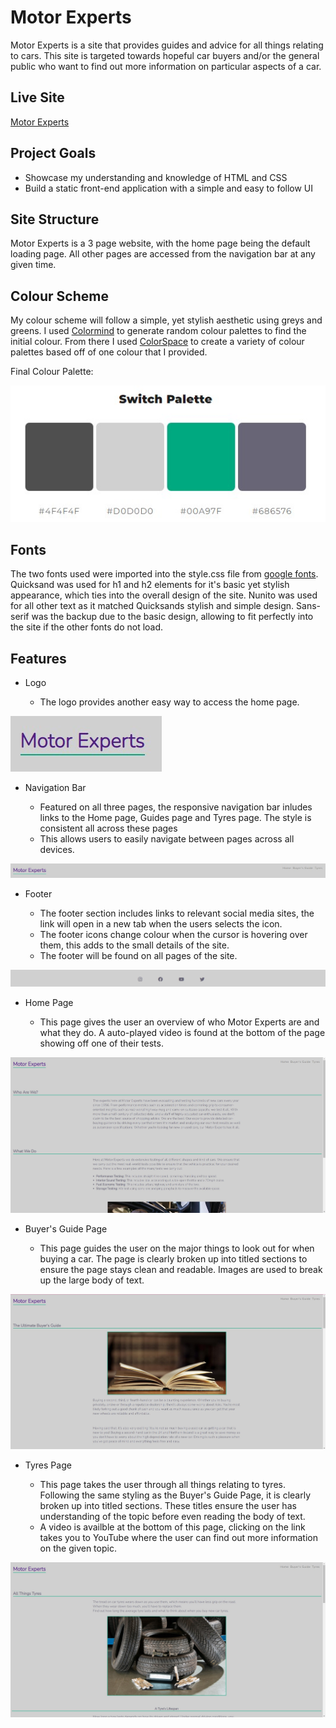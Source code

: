# Motor Experts

Motor Experts is a site that provides guides and advice for all things relating to cars. This site is targeted towards hopeful car buyers and/or the general public who want to find out more information on particular aspects of a car. 

## Live Site
[Motor Experts](https://camerong-dev.github.io/motor-experts/)

## Project Goals

- Showcase my understanding and knowledge of HTML and CSS
- Build a static front-end application with a simple and easy to follow UI

## Site Structure

Motor Experts is a 3 page website, with the home page being the default loading page. All other pages are accessed from the navigation bar at any given time. 

## Colour Scheme

My colour scheme will follow a simple, yet stylish aesthetic using greys and greens. I used [Colormind](http://colormind.io/) to generate random colour palettes to find the initial colour. From there I used [ColorSpace](https://mycolor.space/) to create a variety of colour palettes based off of one colour that I provided. 

Final Colour Palette:

![Final Colour Palette](assets/readme-images/colour-palette.jpg)


## Fonts

The two fonts used were imported into the style.css file from [google fonts](https://fonts.google.com/). Quicksand was used for h1 and h2 elements for it's basic yet stylish appearance, which ties into the overall design of the site. Nunito was used for all other text as it matched Quicksands stylish and simple design. Sans-serif was the backup due to the basic design, allowing to fit perfectly into the site if the other fonts do not load. 

## Features

- Logo

  - The logo provides another easy way to access the home page. 
  
![Image of Logo](assets/readme-images/logo.jpg)

- Navigation Bar

  - Featured on all three pages, the responsive navigation bar inludes links to the Home page, Guides page and Tyres page. The style is consistent all across these         pages
  - This allows users to easily navigate between pages across all devices.
  
![Image of Navigation Bar](assets/readme-images/nav-bar.jpg)

- Footer

  - The footer section includes links to relevant social media sites, the link will open in a new tab when the users selects the icon.
  - The footer icons change colour when the cursor is hovering over them, this adds to the small details of the site. 
  - The footer will be found on all pages of the site. 
  
![Image of Footer section](assets/readme-images/footer-icons.jpg)

- Home Page

  - This page gives the user an overview of who Motor Experts are and what they do. A auto-played video is found at the bottom of the 
    page showing off one of their tests. 

![Image of Home Page](assets/readme-images/home-page.jpg)

- Buyer's Guide Page

  - This page guides the user on the major things to look out for when buying a car. The page is clearly broken up into titled sections to ensure the page stays clean 
    and readable. Images are used to break up the large body of text. 

![Image of Buyer's Guide Page](assets/readme-images/buyers-guide-page.jpg)

- Tyres Page

  - This page takes the user through all things relating to tyres. Following the same styling as the Buyer's Guide Page, it is clearly broken up into titled sections.     These titles ensure the user has understanding of the topic before even reading the body of text. 
  - A video is availble at the bottom of this page, clicking on the link takes you to YouTube where the user can find out more 
    information on the given topic. 

![Image of Tyres Page](assets/readme-images/tyres-page.jpg)

